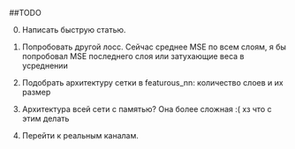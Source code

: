 ##TODO

0. Написать быструю статью.

1. Попробовать другой лосс. Сейчас среднее MSE по всем слоям, я бы попробовал MSE последнего слоя или затухающие веса в усреднении

2. Подобрать архитектуру сетки в featurous_nn: количество слоев и их размер

3. Архитектура всей сети с памятью? Она более сложная :( хз что с этим делать

4. Перейти к реальным каналам.
